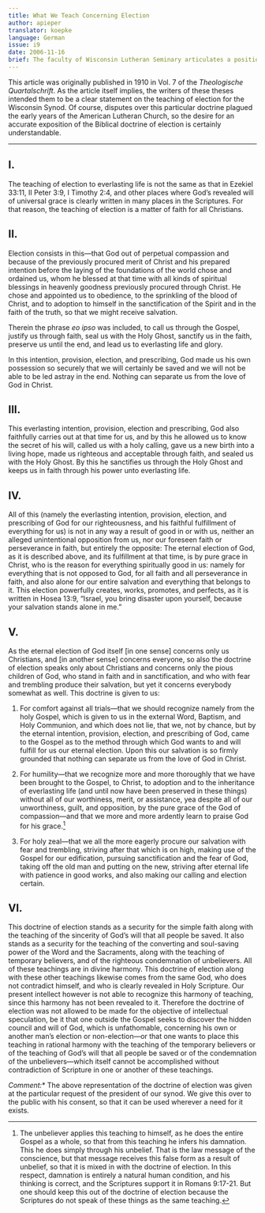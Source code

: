 ```yaml
---
title: What We Teach Concerning Election
author: apieper
translator: koepke
language: German
issue: i9
date: 2006-11-16
brief: The faculty of Wisconsin Lutheran Seminary articulates a position on the doctrine of election.
---
```


This article was originally published in 1910 in Vol. 7 of the *Theologische Quartalschrift*. As the article itself implies, the writers of these theses intended them to be a clear statement on the teaching of election for the Wisconsin Synod. Of course, disputes over this particular doctrine plagued the early years of the American Lutheran Church, so the desire for an accurate exposition of the Biblical doctrine of election is certainly understandable. 

---

## I. 

The teaching of election to everlasting life is not the same as that in Ezekiel 33:11, II Peter 3:9, I Timothy 2:4, and other places where God’s revealed will of universal grace is clearly written in many places in the Scriptures. For that reason, the teaching of election is a matter of faith for all Christians.
 
## II.

Election consists in this—that God out of perpetual compassion and because of the previously procured merit of Christ and his prepared intention before the laying of the foundations of the world chose and ordained us, whom he blessed at that time with all kinds of spiritual blessings in heavenly goodness previously procured through Christ. He chose and appointed us to obedience, to the sprinkling of the blood of Christ, and to adoption to himself in the sanctification of the Spirit and in the faith of the truth, so that we might receive salvation.

Therein the phrase *eo ipso* was included, to call us through the Gospel, justify us through faith, seal us with the Holy Ghost, sanctify us in the faith, preserve us until the end, and lead us to everlasting life and glory.
 
In this intention, provision, election, and prescribing, God made us his own possession so securely that we will certainly be saved and we will not be able to be led astray in the end. Nothing can separate us from the love of God in Christ.
 
## III.
This everlasting intention, provision, election and prescribing, God also faithfully carries out at that time for us, and by this he allowed us to know the secret of his will, called us with a holy calling, gave us a new birth into a living hope, made us righteous and acceptable through faith, and sealed us with the Holy Ghost. By this he sanctifies us through the Holy Ghost and keeps us in faith through his power unto everlasting life.
 
## IV.
All of this (namely the everlasting intention, provision, election, and prescribing of God for our righteousness, and his faithful fulfillment of everything for us) is not in any way a result of good in or with us, neither an alleged unintentional opposition from us, nor our foreseen faith or perseverance in faith, but entirely the opposite: The eternal election of God, as it is described above, and its fulfillment at that time, is by pure grace in Christ, who is the reason for everything spiritually good in us: namely for everything that is not opposed to God, for all faith and all perseverance in faith, and also alone for our entire salvation and everything that belongs to it. This election powerfully creates, works, promotes, and perfects, as it is written in Hosea 13:9, “Israel, you bring disaster upon yourself, because your salvation stands alone in me.”
 
## V.
As the eternal election of God itself [in one sense] concerns only us Christians, and [in another sense] concerns everyone, so also the doctrine of election speaks only about Christians and concerns only the pious children of God, who stand in faith and in sanctification, and who with fear and trembling produce their salvation, but yet it concerns everybody somewhat as well. This doctrine is given to us:
	

1. For comfort against all trials—that we should recognize namely from the holy Gospel, which is given to us in the external Word, Baptism, and Holy Communion, and which does not lie, that we, not by chance, but by the eternal intention, provision, election, and prescribing of God, came to the Gospel as to the method through which God wants to and will fulfill for us our eternal election. Upon this our salvation is so firmly grounded that nothing can separate us from the love of God in Christ.
 
2. For humility—that we recognize more and more thoroughly that we have been brought to the Gospel, to Christ, to adoption and to the inheritance of everlasting life (and until now have been preserved in these things) without all of our worthiness, merit, or assistance, yea despite all of our unworthiness, guilt, and opposition, by the pure grace of the God of compassion—and that we more and more ardently learn to praise God for his grace.[^gracenote]
 
3. For holy zeal—that we all the more eagerly procure our salvation with fear and trembling, striving after that which is on high, making use of the Gospel for our edification, pursuing sanctification and the fear of God, taking off the old man and putting on the new, striving after eternal life with patience in good works, and also making our calling and election certain.

[^gracenote]: The unbeliever applies this teaching to himself, as he does the entire Gospel as a whole, so that from this teaching he infers his damnation. This he does simply through his unbelief. That is the law message of the conscience, but that message receives this false form as a result of unbelief, so that it is mixed in with the doctrine of election. In this respect, damnation is entirely a natural human condition, and his thinking is correct, and the Scriptures support it in Romans 9:17-21. But one should keep this out of the doctrine of election because the Scriptures do not speak of these things as the same teaching.

## VI.

This doctrine of election stands as a security for the simple faith along with the teaching of the sincerity of God’s will that all people be saved. It also stands as a security for the teaching of the converting and soul-saving power of the Word and the Sacraments, along with the teaching of temporary believers, and of the righteous condemnation of unbelievers. All of these teachings are in divine harmony. This doctrine of election along with these other teachings likewise comes from the same God, who does not contradict himself, and who is clearly revealed in Holy Scripture. Our present intellect however is not able to recognize this harmony of teaching, since this harmony has not been revealed to it. Therefore the doctrine of election was not allowed to be made for the objective of intellectual speculation, be it that one outside the Gospel seeks to discover the hidden council and will of God, which is unfathomable, concerning his own or another man’s election or non-election—or that one wants to place this teaching in rational harmony with the teaching of the temporary believers or of the teaching of God’s will that all people be saved or of the condemnation of the unbelievers—which itself cannot be accomplished without contradiction of Scripture in one or another of these teachings.

*Comment:** The above representation of the doctrine of election was given at the particular request of the president of our synod. We give this over to the public with his consent, so that it can be used wherever a need for it exists.